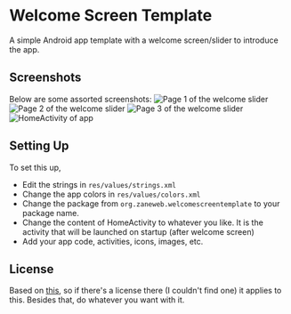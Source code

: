 # Welcome Screen Template
A simple Android app template with a welcome screen/slider to introduce the app.
## Screenshots
Below are some assorted screenshots:
![Page 1 of the welcome slider](https://www.dropbox.com/s/a6i7kifa6tv0vh0/WST-Screenshot1.PNG?dl=1 "Page 1 of the welcome slider")
![Page 2 of the welcome slider](https://www.dropbox.com/s/mtobxxn9p5685xx/WST-Screenshot2.PNG?dl=1 "Page 2 of the welcome slider")
![Page 3 of the welcome slider](https://www.dropbox.com/s/drqvok42rz0b4g3/WST-Screenshot3.PNG?dl=1 "Page 3 of the welcome slider")
![HomeActivity of app](https://www.dropbox.com/s/arufzyp0kq320hs/WST-Screenshot4.PNG?dl=1 "HomeActivity of app - add your content")
## Setting Up
To set this up,
* Edit the strings in `res/values/strings.xml`
* Change the app colors in `res/values/colors.xml`
* Change the package from `org.zaneweb.welcomescreentemplate` to your package name.
* Change the content of HomeActivity to whatever you like. It is the activity that will be launched on startup (after welcome screen)
* Add your app code, activities, icons, images, etc.
## License
Based on [this](https://github.com/NilaxSpaceo/WelcomeScreen), so if there's a license there (I couldn't find one) it applies to this. Besides that, do whatever you want with it.
